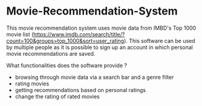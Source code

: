 # Movie-Recommendation-System

This movie recommendation system uses movie data from IMBD's Top 1000 movie list (https://www.imdb.com/search/title/?count=100&groups=top_1000&sort=user_rating).
This software can be used by multiple people as it is possible to sign up an account in which personal movie recommendations are saved. 

What functionalities does the software provide ?

- browsing through movie data via a search bar and a genre filter
- rating movies 
- getting recommendations based on personal ratings
- change the rating of rated movies
 
